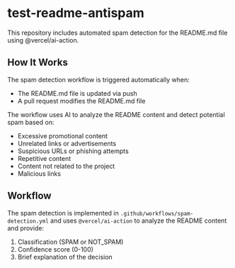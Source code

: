 # test-readme-antispam

This repository includes automated spam detection for the README.md file using @vercel/ai-action.

## How It Works

The spam detection workflow is triggered automatically when:
- The README.md file is updated via push
- A pull request modifies the README.md file

The workflow uses AI to analyze the README content and detect potential spam based on:
- Excessive promotional content
- Unrelated links or advertisements
- Suspicious URLs or phishing attempts
- Repetitive content
- Content not related to the project
- Malicious links

## Workflow

The spam detection is implemented in `.github/workflows/spam-detection.yml` and uses `@vercel/ai-action` to analyze the README content and provide:
1. Classification (SPAM or NOT_SPAM)
2. Confidence score (0-100)
3. Brief explanation of the decision